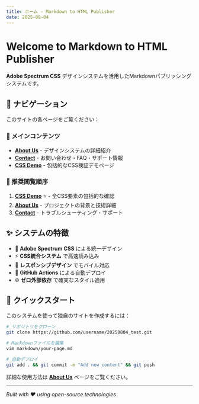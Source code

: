 ```yaml
---
title: ホーム - Markdown to HTML Publisher
date: 2025-08-04
---
```


# Welcome to Markdown to HTML Publisher

**Adobe Spectrum CSS** デザインシステムを活用したMarkdownパブリッシングシステムです。

## 🧭 ナビゲーション

このサイトの各ページをご覧ください：

### 📄 メインコンテンツ

- **[About Us](about.html)** - デザインシステムの詳細紹介
- **[Contact](contact.html)** - お問い合わせ・FAQ・サポート情報  
- **[CSS Demo](design-system-demo.html)** - 包括的なCSS検証デモページ

### 🎯 推奨閲覧順序

1. **[CSS Demo](design-system-demo.html)** ⭐ - 全CSS要素の包括的な確認
2. **[About Us](about.html)** - プロジェクトの背景と技術詳細
3. **[Contact](contact.html)** - トラブルシューティング・サポート

## ✨ システムの特徴

- 🎨 **Adobe Spectrum CSS** による統一デザイン
- ⚡ **CSS統合システム** で高速読み込み  
- 📱 **レスポンシブデザイン** でモバイル対応
- 🚀 **GitHub Actions** による自動デプロイ
- 🌐 **ゼロ外部依存** で確実なスタイル適用

## 🚀 クイックスタート

このシステムを使って独自のサイトを作成するには：

```bash
# リポジトリをクローン
git clone https://github.com/username/20250804_test.git

# Markdownファイルを編集
vim markdown/your-page.md

# 自動デプロイ  
git add . && git commit -m "Add new content" && git push
```

詳細な使用方法は **[About Us](about.html)** ページをご覧ください。

---

*Built with ❤️ using open-source technologies*
